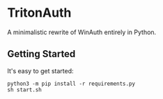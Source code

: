 # TritonAuth

A minimalistic rewrite of WinAuth entirely in Python.

## Getting Started

It's easy to get started:

```
python3 -m pip install -r requirements.py
sh start.sh
```
